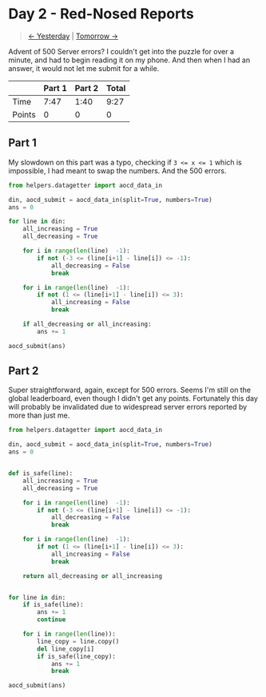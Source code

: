 # Day 2 - Red-Nosed Reports

> [<- Yesterday](1.md) | [Tomorrow ->](3.md)

Advent of 500 Server errors? I couldn't get into the puzzle for over a minute, and had to begin reading it on my phone. And then when I had an answer, it would not let me submit for a while.

|        | Part 1 | Part 2 | Total |
|--------|--------|--------|-------|
| Time   | 7:47   | 1:40   | 9:27  |
| Points | 0      | 0      | 0     |

## Part 1

My slowdown on this part was a typo, checking if `3 <= x <= 1` which is impossible, I had meant to swap the numbers. And the 500 errors.

```python
from helpers.datagetter import aocd_data_in

din, aocd_submit = aocd_data_in(split=True, numbers=True)
ans = 0

for line in din:
    all_increasing = True
    all_decreasing = True

    for i in range(len(line)  -1):
        if not (-3 <= (line[i+1] - line[i]) <= -1):
            all_decreasing = False
            break

    for i in range(len(line)  -1):
        if not (1 <= (line[i+1] - line[i]) <= 3):
            all_increasing = False
            break

    if all_decreasing or all_increasing:
        ans += 1

aocd_submit(ans)
```

## Part 2

Super straightforward, again, except for 500 errors. Seems I'm still on the global leaderboard, even though I didn't get any points. Fortunately this day will probably be invalidated due to widespread server errors reported by more than just me.

```python
from helpers.datagetter import aocd_data_in

din, aocd_submit = aocd_data_in(split=True, numbers=True)
ans = 0


def is_safe(line):
    all_increasing = True
    all_decreasing = True

    for i in range(len(line)  -1):
        if not (-3 <= (line[i+1] - line[i]) <= -1):
            all_decreasing = False
            break

    for i in range(len(line)  -1):
        if not (1 <= (line[i+1] - line[i]) <= 3):
            all_increasing = False
            break

    return all_decreasing or all_increasing


for line in din:
    if is_safe(line):
        ans += 1
        continue

    for i in range(len(line)):
        line_copy = line.copy()
        del line_copy[i]
        if is_safe(line_copy):
            ans += 1
            break

aocd_submit(ans)
```
